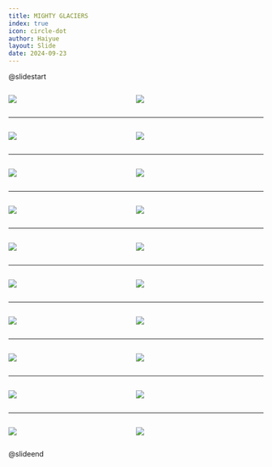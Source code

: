 ```yaml
---
title: MIGHTY GLACIERS
index: true
icon: circle-dot
author: Haiyue
layout: Slide
date: 2024-09-23
---
```

 
@slidestart

<div style="display:flex">
<div style="flex:1">

![](https://raw.githubusercontent.com/yclord/reading/refs/heads/master/english/Level-M/MIGHTY%20GLACIERS/001.webp)
</div>
<div style="flex:1">

![](https://raw.githubusercontent.com/yclord/reading/refs/heads/master/english/Level-M/MIGHTY%20GLACIERS/002.webp)
</div>
</div>

---

<div style="display:flex">
<div style="flex:1">

![](https://raw.githubusercontent.com/yclord/reading/refs/heads/master/english/Level-M/MIGHTY%20GLACIERS/003.webp)
</div>
<div style="flex:1">

![](https://raw.githubusercontent.com/yclord/reading/refs/heads/master/english/Level-M/MIGHTY%20GLACIERS/004.webp)
</div>
</div>

---

<div style="display:flex">
<div style="flex:1">

![](https://raw.githubusercontent.com/yclord/reading/refs/heads/master/english/Level-M/MIGHTY%20GLACIERS/005.webp)
</div>
<div style="flex:1">

![](https://raw.githubusercontent.com/yclord/reading/refs/heads/master/english/Level-M/MIGHTY%20GLACIERS/006.webp)
</div>
</div>

---

<div style="display:flex">
<div style="flex:1">

![](https://raw.githubusercontent.com/yclord/reading/refs/heads/master/english/Level-M/MIGHTY%20GLACIERS/007.webp)
</div>
<div style="flex:1">

![](https://raw.githubusercontent.com/yclord/reading/refs/heads/master/english/Level-M/MIGHTY%20GLACIERS/008.webp)
</div>
</div>

---

<div style="display:flex">
<div style="flex:1">

![](https://raw.githubusercontent.com/yclord/reading/refs/heads/master/english/Level-M/MIGHTY%20GLACIERS/009.webp)
</div>
<div style="flex:1">

![](https://raw.githubusercontent.com/yclord/reading/refs/heads/master/english/Level-M/MIGHTY%20GLACIERS/010.webp)
</div>
</div>

---

<div style="display:flex">
<div style="flex:1">

![](https://raw.githubusercontent.com/yclord/reading/refs/heads/master/english/Level-M/MIGHTY%20GLACIERS/011.webp)
</div>
<div style="flex:1">

![](https://raw.githubusercontent.com/yclord/reading/refs/heads/master/english/Level-M/MIGHTY%20GLACIERS/012.webp)
</div>
</div>

---

<div style="display:flex">
<div style="flex:1">

![](https://raw.githubusercontent.com/yclord/reading/refs/heads/master/english/Level-M/MIGHTY%20GLACIERS/013.webp)
</div>
<div style="flex:1">

![](https://raw.githubusercontent.com/yclord/reading/refs/heads/master/english/Level-M/MIGHTY%20GLACIERS/014.webp)
</div>
</div>

---

<div style="display:flex">
<div style="flex:1">

![](https://raw.githubusercontent.com/yclord/reading/refs/heads/master/english/Level-M/MIGHTY%20GLACIERS/015.webp)
</div>
<div style="flex:1">

![](https://raw.githubusercontent.com/yclord/reading/refs/heads/master/english/Level-M/MIGHTY%20GLACIERS/016.webp)
</div>
</div>

---

<div style="display:flex">
<div style="flex:1">

![](https://raw.githubusercontent.com/yclord/reading/refs/heads/master/english/Level-M/MIGHTY%20GLACIERS/017.webp)
</div>
<div style="flex:1">

![](https://raw.githubusercontent.com/yclord/reading/refs/heads/master/english/Level-M/MIGHTY%20GLACIERS/018.webp)
</div>
</div>

---

<div style="display:flex">
<div style="flex:1">

![](https://raw.githubusercontent.com/yclord/reading/refs/heads/master/english/Level-M/MIGHTY%20GLACIERS/019.webp)
</div>
<div style="flex:1">

![](https://raw.githubusercontent.com/yclord/reading/refs/heads/master/english/Level-M/MIGHTY%20GLACIERS/020.webp)
</div>
</div>

@slideend